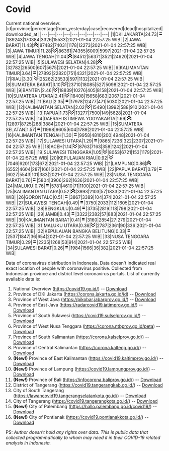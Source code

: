 # Covid
Current national overview:
|id|province|percentage|from_yesterday|case|recovered|dead|hospitalized|downloaded_at|
|---|---|---|---|---|---|---|---|---|
|1|DKI JAKARTA|24.73|![equal](https://github.com/ariefrachmannn/covid/raw/master/img/rsz_equal.png)|189243|170384|3326|15533|2021-01-04 22:57:25 WIB|
|2|JAWA BARAT|11.43|![up](https://github.com/ariefrachmannn/covid/raw/master/img/rsz_img_186982.png)|87482|74031|1178|12273|2021-01-04 22:57:25 WIB|
|3|JAWA TIMUR|11.28|![down](https://github.com/ariefrachmannn/covid/raw/master/img/rsz_down.png)|86361|74355|6009|5997|2021-01-04 22:57:25 WIB|
|4|JAWA TENGAH|11.04|![up](https://github.com/ariefrachmannn/covid/raw/master/img/rsz_img_186982.png)|84512|56371|3521|24620|2021-01-04 22:57:25 WIB|
|5|SULAWESI SELATAN|4.28|![up](https://github.com/ariefrachmannn/covid/raw/master/img/rsz_img_186982.png)|32782|26500|607|5675|2021-01-04 22:57:25 WIB|
|6|KALIMANTAN TIMUR|3.64|![equal](https://github.com/ariefrachmannn/covid/raw/master/img/rsz_equal.png)|27892|22820|751|4321|2021-01-04 22:57:25 WIB|
|7|RIAU|3.30|![down](https://github.com/ariefrachmannn/covid/raw/master/img/rsz_down.png)|25262|23533|597|1132|2021-01-04 22:57:25 WIB|
|8|SUMATERA BARAT|3.10|![down](https://github.com/ariefrachmannn/covid/raw/master/img/rsz_down.png)|23710|18085|527|5098|2021-01-04 22:57:25 WIB|
|9|BANTEN|2.46|![down](https://github.com/ariefrachmannn/covid/raw/master/img/rsz_down.png)|18839|10276|405|8158|2021-01-04 22:57:25 WIB|
|10|SUMATERA UTARA|2.41|![down](https://github.com/ariefrachmannn/covid/raw/master/img/rsz_down.png)|18408|15658|683|2067|2021-01-04 22:57:25 WIB|
|11|BALI|2.35|![equal](https://github.com/ariefrachmannn/covid/raw/master/img/rsz_equal.png)|17978|12477|471|5030|2021-01-04 22:57:25 WIB|
|12|KALIMANTAN SELATAN|2.02|![down](https://github.com/ariefrachmannn/covid/raw/master/img/rsz_down.png)|15490|13992|588|910|2021-01-04 22:57:25 WIB|
|13|PAPUA|1.73|![down](https://github.com/ariefrachmannn/covid/raw/master/img/rsz_down.png)|13277|7500|149|5628|2021-01-04 22:57:25 WIB|
|14|DAERAH ISTIMEWA YOGYAKARTA|1.69|![up](https://github.com/ariefrachmannn/covid/raw/master/img/rsz_img_186982.png)|12897|8725|288|3884|2021-01-04 22:57:25 WIB|
|15|SUMATERA SELATAN|1.57|![equal](https://github.com/ariefrachmannn/covid/raw/master/img/rsz_equal.png)|11998|9605|604|1789|2021-01-04 22:57:25 WIB|
|16|KALIMANTAN TENGAH|1.30|![equal](https://github.com/ariefrachmannn/covid/raw/master/img/rsz_equal.png)|9958|4810|200|4948|2021-01-04 22:57:25 WIB|
|17|SULAWESI UTARA|1.29|![equal](https://github.com/ariefrachmannn/covid/raw/master/img/rsz_equal.png)|9865|7236|322|2307|2021-01-04 22:57:25 WIB|
|18|ACEH|1.14|![down](https://github.com/ariefrachmannn/covid/raw/master/img/rsz_down.png)|8763|7163|358|1242|2021-01-04 22:57:25 WIB|
|19|SULAWESI TENGGARA|1.05|![down](https://github.com/ariefrachmannn/covid/raw/master/img/rsz_down.png)|8053|6721|153|1179|2021-01-04 22:57:25 WIB|
|20|KEPULAUAN RIAU|0.92|![down](https://github.com/ariefrachmannn/covid/raw/master/img/rsz_down.png)|7046|6201|173|672|2021-01-04 22:57:25 WIB|
|21|LAMPUNG|0.86|![up](https://github.com/ariefrachmannn/covid/raw/master/img/rsz_img_186982.png)|6552|4604|287|1661|2021-01-04 22:57:25 WIB|
|22|PAPUA BARAT|0.79|![equal](https://github.com/ariefrachmannn/covid/raw/master/img/rsz_equal.png)|6027|5543|101|383|2021-01-04 22:57:25 WIB|
|23|NUSA TENGGARA BARAT|0.76|![equal](https://github.com/ariefrachmannn/covid/raw/master/img/rsz_equal.png)|5804|3906|262|1636|2021-01-04 22:57:25 WIB|
|24|MALUKU|0.76|![equal](https://github.com/ariefrachmannn/covid/raw/master/img/rsz_equal.png)|5781|4610|71|1100|2021-01-04 22:57:25 WIB|
|25|KALIMANTAN UTARA|0.52|![up](https://github.com/ariefrachmannn/covid/raw/master/img/rsz_img_186982.png)|3993|2103|57|1833|2021-01-04 22:57:25 WIB|
|26|GORONTALO|0.51|![equal](https://github.com/ariefrachmannn/covid/raw/master/img/rsz_equal.png)|3867|3389|104|374|2021-01-04 22:57:25 WIB|
|27|SULAWESI TENGAH|0.49|![equal](https://github.com/ariefrachmannn/covid/raw/master/img/rsz_equal.png)|3750|2033|112|1605|2021-01-04 22:57:25 WIB|
|28|BENGKULU|0.49|![equal](https://github.com/ariefrachmannn/covid/raw/master/img/rsz_equal.png)|3735|2819|118|798|2021-01-04 22:57:25 WIB|
|29|JAMBI|0.43|![equal](https://github.com/ariefrachmannn/covid/raw/master/img/rsz_equal.png)|3322|2382|57|883|2021-01-04 22:57:25 WIB|
|30|KALIMANTAN BARAT|0.41|![equal](https://github.com/ariefrachmannn/covid/raw/master/img/rsz_equal.png)|3160|2854|27|279|2021-01-04 22:57:25 WIB|
|31|MALUKU UTARA|0.36|![down](https://github.com/ariefrachmannn/covid/raw/master/img/rsz_down.png)|2787|2361|90|336|2021-01-04 22:57:25 WIB|
|32|KEPULAUAN BANGKA BELITUNG|0.33|![equal](https://github.com/ariefrachmannn/covid/raw/master/img/rsz_equal.png)|2537|1847|36|654|2021-01-04 22:57:25 WIB|
|33|NUSA TENGGARA TIMUR|0.29|![equal](https://github.com/ariefrachmannn/covid/raw/master/img/rsz_equal.png)|2235|1268|53|914|2021-01-04 22:57:25 WIB|
|34|SULAWESI BARAT|0.26|![equal](https://github.com/ariefrachmannn/covid/raw/master/img/rsz_equal.png)|1984|1566|36|382|2021-01-04 22:57:25 WIB|

Data of coronavirus distribution in Indonesia. Data doesn't indicated real exact location of people with coronavirus positive. Collected from Indonesian province and district level coronavirus portals. List of currently available data is:
1. National Overview (https://covid19.go.id/) -- [Download](https://www.dropbox.com/s/66ly270fw4y76fx/covid_nasional.csv?dl=0)
2. Province of DKI Jakarta (https://corona.jakarta.go.id/id) -- [Download](https://riwayat-file-covid-19-dki-jakarta-jakartagis.hub.arcgis.com/)
3. Province of West Java (https://pikobar.jabarprov.go.id/) -- [Download](https://www.dropbox.com/s/alg0zp60fylq6cn/covid_jabar.csv?dl=0)
4. Province of East Java (https://radarcovid19.jatimprov.go.id/) -- [Download](https://www.dropbox.com/sh/e7vtgcnl4ckbvr4/AADo9UMRDZvrhHn66qTHZOvNa?dl=0)
5. Province of South Sulawesi (https://covid19.sulselprov.go.id/) -- [Download](https://www.dropbox.com/s/z5ek23lwcztj7z7/covid_sulsel.csv?dl=0)
6. Province of West Nusa Tenggara (https://corona.ntbprov.go.id/peta) -- [Download](https://www.dropbox.com/s/4p2k93n42xx0c00/covid_ntb.csv?dl=0)
7. Province of South Kalimantan (https://corona.kalselprov.go.id/) -- [Download](https://www.dropbox.com/sh/7aa2kvz8lb04pzz/AADH1Oj5oFMw2mp-D3JStPRsa?dl=0)
8. Province of Central Kalimantan (https://corona.kalteng.go.id/) -- [Download](https://www.dropbox.com/s/9q01v5r3ys2ozk4/covid_kalteng.csv?dl=0)
9. **(New!)** Province of East Kalimantan (https://covid19.kaltimprov.go.id/) -- [Download](https://www.dropbox.com/sh/qhpxj532nm80goa/AAB6ek_fp1__ieTR0TFQpfIga?dl=0)
10. **(New!)** Province of Lampung (https://covid19.lampungprov.go.id/) -- [Download](https://www.dropbox.com/s/ecuew6oa9kzwqwx/covid_lampung.csv?dl=0)
11. **(New!)** Province of Bali (https://infocorona.baliprov.go.id/) -- [Download](https://www.dropbox.com/sh/iceiwun4ufttmiu/AAC7dSRMpfTjPI1Lfzw-LeCUa?dl=0)
12. District of Tangerang (https://covid19.tangerangkab.go.id/) -- [Download](https://www.dropbox.com/sh/yxovyy6sy5bnz4p/AACZzVHinisKmz8oQWyQJ3nua?dl=0)
13. City of South Tangerang (https://lawancovid19.tangerangselatankota.go.id/) -- [Download](https://www.dropbox.com/s/zlvxo4ivswdzmle/covid_tangsel.csv?dl=0)
14. City of Tangerang (https://covid19.tangerangkota.go.id/) -- [Download](https://www.dropbox.com/s/e53224kvdrpjzy0/covid_tangkot.csv?dl=0)
15. **(New!)** City of Palembang (https://hallo.palembang.go.id/covid19/) -- [Download](https://www.dropbox.com/sh/oj17bhwhlpjht9e/AABZEG-OiaSaFvikATDx6coEa?dl=0)
16. **(New!)** City of Pontianak (https://covid19.pontianakkota.go.id/) -- [Download](https://www.dropbox.com/sh/66if3y4ly51j4sh/AADQ-zwLGa7Kz4ZzJgDw2-3na?dl=0)

PS: *Author doesn't hold any rights over data. This is public data that collected programmatically to whom may need it in their COVID-19 related analysis in Indonesia.*

